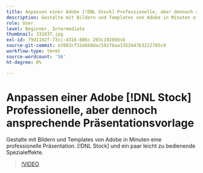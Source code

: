 ```yaml
---
title: Anpassen einer Adobe [!DNL Stock] Professionelle, aber dennoch ansprechende Präsentationsvorlage
description: Gestalte mit Bildern und Templates von Adobe in Minuten eine professionelle Präsentation. [!DNL Stock] und einige leicht zu bedienende Spezialeffekte
role: User
level: Beginner, Intermediate
thumbnail: 331837.jpg
exl-id: 79d1192f-73cc-4316-886c-203c102856cb
source-git-commit: e3982cf31ebb0dac5927baa1352447b3222785c9
workflow-type: tm+mt
source-wordcount: '56'
ht-degree: 0%

---
```


# Anpassen einer Adobe [!DNL Stock] Professionelle, aber dennoch ansprechende Präsentationsvorlage

Gestalte mit Bildern und Templates von Adobe in Minuten eine professionelle Präsentation. [!DNL Stock] und ein paar leicht zu bedienende Spezialeffekte.

>[!VIDEO](https://video.tv.adobe.com/v/331837?hidetitle=true)
